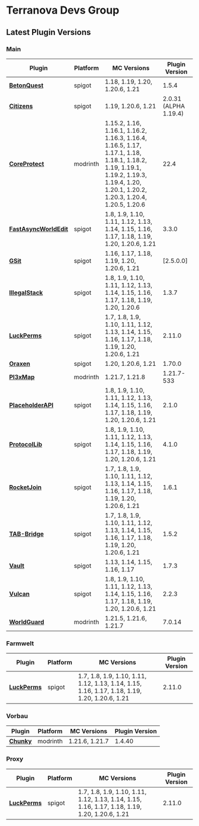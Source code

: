 # Terranova Devs Group

## Latest Plugin Versions
### Main
| Plugin     | Platform | MC Versions          | Plugin Version |
|------------|---------|----------------------|----------------|
| [**BetonQuest**](https://www.spigotmc.org/resources/2117/) | spigot | 1.18, 1.19, 1.20, 1.20.6, 1.21 | 1.5.4 |
| [**Citizens**](https://www.spigotmc.org/resources/13811/) | spigot | 1.19, 1.20.6, 1.21 | 2.0.31 (ALPHA 1.19.4) |
| [**CoreProtect**](https://modrinth.com/project/Lu3KuzdV) | modrinth | 1.15.2, 1.16, 1.16.1, 1.16.2, 1.16.3, 1.16.4, 1.16.5, 1.17, 1.17.1, 1.18, 1.18.1, 1.18.2, 1.19, 1.19.1, 1.19.2, 1.19.3, 1.19.4, 1.20, 1.20.1, 1.20.2, 1.20.3, 1.20.4, 1.20.5, 1.20.6 | 22.4 |
| [**FastAsyncWorldEdit**](https://www.spigotmc.org/resources/13932/) | spigot | 1.8, 1.9, 1.10, 1.11, 1.12, 1.13, 1.14, 1.15, 1.16, 1.17, 1.18, 1.19, 1.20, 1.20.6, 1.21 | 3.3.0 |
| [**GSit**](https://www.spigotmc.org/resources/62325/) | spigot | 1.16, 1.17, 1.18, 1.19, 1.20, 1.20.6, 1.21 | [2.5.0.0] |
| [**IllegalStack**](https://www.spigotmc.org/resources/44411/) | spigot | 1.8, 1.9, 1.10, 1.11, 1.12, 1.13, 1.14, 1.15, 1.16, 1.17, 1.18, 1.19, 1.20, 1.20.6 | 1.3.7 |
| [**LuckPerms**](https://www.spigotmc.org/resources/28140/) | spigot | 1.7, 1.8, 1.9, 1.10, 1.11, 1.12, 1.13, 1.14, 1.15, 1.16, 1.17, 1.18, 1.19, 1.20, 1.20.6, 1.21 | 2.11.0 |
| [**Oraxen**](https://www.spigotmc.org/resources/72448/) | spigot | 1.20, 1.20.6, 1.21 | 1.70.0 |
| [**Pl3xMap**](https://modrinth.com/project/34T8oVNY) | modrinth | 1.21.7, 1.21.8 | 1.21.7-533 |
| [**PlaceholderAPI**](https://www.spigotmc.org/resources/6245/) | spigot | 1.8, 1.9, 1.10, 1.11, 1.12, 1.13, 1.14, 1.15, 1.16, 1.17, 1.18, 1.19, 1.20, 1.20.6, 1.21 | 2.1.0 |
| [**ProtocolLib**](https://www.spigotmc.org/resources/1997/) | spigot | 1.8, 1.9, 1.10, 1.11, 1.12, 1.13, 1.14, 1.15, 1.16, 1.17, 1.18, 1.19, 1.20, 1.20.6, 1.21 | 4.1.0 |
| [**RocketJoin**](https://www.spigotmc.org/resources/82520/) | spigot | 1.7, 1.8, 1.9, 1.10, 1.11, 1.12, 1.13, 1.14, 1.15, 1.16, 1.17, 1.18, 1.19, 1.20, 1.20.6, 1.21 | 1.6.1 |
| [**TAB-Bridge**](https://www.spigotmc.org/resources/83966/) | spigot | 1.7, 1.8, 1.9, 1.10, 1.11, 1.12, 1.13, 1.14, 1.15, 1.16, 1.17, 1.18, 1.19, 1.20, 1.20.6, 1.21 | 1.5.2 |
| [**Vault**](https://www.spigotmc.org/resources/34315/) | spigot | 1.13, 1.14, 1.15, 1.16, 1.17 | 1.7.3 |
| [**Vulcan**](https://www.spigotmc.org/resources/83626/) | spigot | 1.8, 1.9, 1.10, 1.11, 1.12, 1.13, 1.14, 1.15, 1.16, 1.17, 1.18, 1.19, 1.20, 1.20.6, 1.21 | 2.2.3 |
| [**WorldGuard**](https://modrinth.com/project/DKY9btbd) | modrinth | 1.21.5, 1.21.6, 1.21.7 | 7.0.14 |

### Farmwelt
| Plugin     | Platform | MC Versions          | Plugin Version |
|------------|---------|----------------------|----------------|
| [**LuckPerms**](https://www.spigotmc.org/resources/28140/) | spigot | 1.7, 1.8, 1.9, 1.10, 1.11, 1.12, 1.13, 1.14, 1.15, 1.16, 1.17, 1.18, 1.19, 1.20, 1.20.6, 1.21 | 2.11.0 |

### Vorbau
| Plugin     | Platform | MC Versions          | Plugin Version |
|------------|---------|----------------------|----------------|
| [**Chunky**](https://modrinth.com/project/fALzjamp) | modrinth | 1.21.6, 1.21.7 | 1.4.40 |

### Proxy
| Plugin     | Platform | MC Versions          | Plugin Version |
|------------|---------|----------------------|----------------|
| [**LuckPerms**](https://www.spigotmc.org/resources/28140/) | spigot | 1.7, 1.8, 1.9, 1.10, 1.11, 1.12, 1.13, 1.14, 1.15, 1.16, 1.17, 1.18, 1.19, 1.20, 1.20.6, 1.21 | 2.11.0 |

